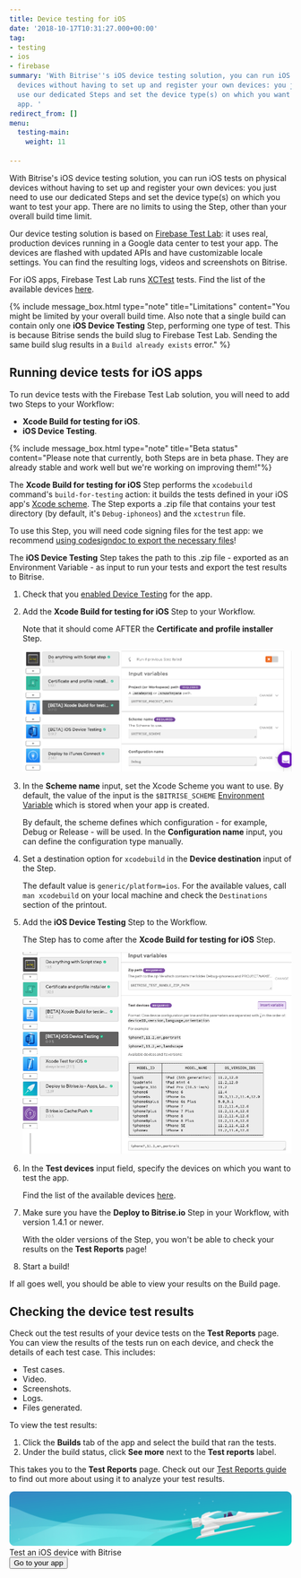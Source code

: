 ```yaml
---
title: Device testing for iOS
date: '2018-10-17T10:31:27.000+00:00'
tag:
- testing
- ios
- firebase
summary: 'With Bitrise''s iOS device testing solution, you can run iOS tests on physical
  devices without having to set up and register your own devices: you just need to
  use our dedicated Steps and set the device type(s) on which you want to test your
  app. '
redirect_from: []
menu:
  testing-main:
    weight: 11
    
---
```


With Bitrise's iOS device testing solution, you can run iOS tests on physical devices without having to set up and register your own devices: you just need to use our dedicated Steps and set the device type(s) on which you want to test your app. There are no limits to using the Step, other than your overall build time limit.

Our device testing solution is based on [Firebase Test Lab](https://firebase.google.com/docs/test-lab/): it uses real, production devices running in a Google data center to test your app. The devices are flashed with updated APIs and have customizable locale settings. You can find the resulting logs, videos and screenshots on Bitrise.

For iOS apps, Firebase Test Lab runs [XCTest](https://developer.apple.com/documentation/xctest) tests. Find the list of the available devices [here](https://firebase.google.com/docs/test-lab/ios/available-testing-devices).

{% include message_box.html type="note" title="Limitations" content="You might be limited by your overall build time. Also note that a single build can contain only one **iOS Device Testing** Step, performing one type of test. This is because Bitrise sends the build slug to Firebase Test Lab. Sending the same build slug results in a `Build already exists` error." %}

## Running device tests for iOS apps

To run device tests with the Firebase Test Lab solution, you will need to add two Steps to your Workflow:

* **Xcode Build for testing for iOS**.
* **iOS Device Testing**.

{% include message_box.html type="note" title="Beta status" content="Please note that currently, both Steps are in beta phase. They are already stable and work well but we're working on improving them!"%}

The **Xcode Build for testing for iOS** Step performs the `xcodebuild` command's `build-for-testing` action: it builds the tests defined in your iOS app's [Xcode scheme](https://developer.apple.com/library/archive/featuredarticles/XcodeConcepts/Concept-Schemes.html). The Step exports a .zip file that contains your test directory (by default, it's `Debug-iphoneos`) and the `xctestrun` file.

To use this Step, you will need code signing files for the test app: we recommend [using codesigndoc to export the necessary files]()!

The **iOS Device Testing** Step takes the path to this .zip file - exported as an Environment Variable - as input to run your tests and export the test results to Bitrise.

1. Check that you [enabled Device Testing](/testing/device-testing-for-ios/#enabling-device-testing) for the app.
2. Add the **Xcode Build for testing for iOS** Step to your Workflow.

   Note that it should come AFTER the **Certificate and profile installer** Step.

   ![](/img/xcode-build-for-test.png)
3. In the **Scheme name** input, set the Xcode Scheme you want to use. By default, the value of the input is the `$BITRISE_SCHEME` [Environment Variable](https://devcenter.bitrise.io/builds/env-vars-secret-env-vars/) which is stored when your app is created.

   By default, the scheme defines which configuration - for example, Debug or Release - will be used. In the **Configuration name** input, you can define the configuration type manually.
4. Set a destination option for `xcodebuild` in the **Device destination** input of the Step.

   The default value is `generic/platform=ios`. For the available values, call `man xcodebuild` on your local machine and check the `Destinations` section of the printout.
5. Add the **iOS Device Testing** Step to the Workflow.

   The Step has to come after the **Xcode Build for testing for iOS** Step.

   ![](/img/test-devices-1.png)
6. In the **Test devices** input field, specify the devices on which you want to test the app.

   Find the list of the available devices [here](https://firebase.google.com/docs/test-lab/ios/available-testing-devices).
7. Make sure you have the **Deploy to Bitrise.io** Step in your Workflow, with version 1.4.1 or newer.

   With the older versions of the Step, you won't be able to check your results on the **Test Reports** page!
8. Start a build!

If all goes well, you should be able to view your results on the Build page.

## Checking the device test results

Check out the test results of your device tests on the **Test Reports** page. You can view the results of the tests run on each device, and check the details of each test case. This includes:

* Test cases.
* Video.
* Screenshots.
* Logs.
* Files generated.

To view the test results:

1. Click the **Builds** tab of the app and select the build that ran the tests.
2. Under the build status, click **See more** next to the **Test reports** label.

This takes you to the **Test Reports** page. Check out our [Test Reports guide](/testing/test-reports/) to find out more about using it to analyze your test results.

<div class="banner">
<img src="/assets/images/banner-bg-888x170.png" style="border: none;">
<div class="deploy-text">Test an iOS device with Bitrise</div>
<a target="_blank" href="https://app.bitrise.io/dashboard/builds"><button class="button">Go to your app</button></a>
</div>
